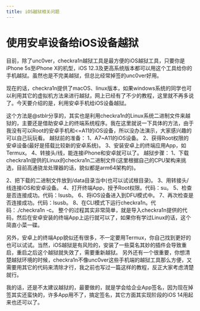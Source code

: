 ```yaml
---
title: iOS越狱相关问题
---
```




# 使用安卓设备给iOS设备越狱


目前，除了unc0ver，checkra1n越狱工具是最方便的iOS越狱工具，只要你是iPhone 5s至iPhone X的机型，iOS 12.3及更高系统版本都可以用这个工具给你的手机越狱。虽然也是不完美越狱，但总比经常掉签的unc0ver好用。

现在的话，checkra1n提供了macOS、linux版本，如果windows系统的同学也可以利用其它的虚拟机方法来进行越狱，网上已经有了不少的教程，这里就不再多说了。今天要介绍的是，利用安卓手机给iOS设备越狱。

这个方法是@stblr分享的，其实也是利用checkra1n的Linux系统二进制文件来越狱的，主要还是借助安卓上的终端系统程序。我在这里就说一下具体的方法，由于我没有可以Root的安卓手机和<=A11的iOS设备，所以没办法演示，大家感兴趣的可以自己玩玩看。
越狱前的准备：
1、A7~A11的iOS设备。
2、获得Root权限的安卓设备(最好是搭载比较新的安卓系统)。
3、安装安卓上的终端应用App，如Termux。
4、转接头/线，能连接iPhone和安卓就可以了。
越狱步骤：
1、下载checkra1n提供的Linux的checkra1n二进制文件(这里根据自己的CPU架构来挑选，目前高通骁龙处理器的话，貌似都是arm64架构的)。

2、把下载的二进制文件放到/data目录当中(也可以试试根目录)。
3、用转接头/线连接iOS和安卓设备。
4、打开终端App，授予Root权限。代码：su。
5、检查是否连接成功。代码：lsusb。
6、将iOS设备进入到DFU模式中。
7、再次检查是否连接成功。代码：lsusb。
8、在CLI模式下运行checkra1n。代码：./checkra1n -c。
整个的过程其实非常简单，就是导入checkra1n提供的代码，然后在安卓安装的终端App上运行就可以了，如果你有学过Linux的话，这个简直小菜一碟。

另外，安卓上的终端App貌似还有很多，不一定要用Termux，你自己找到更好的也可以试试。当然，iOS越狱是有风险的，安装了一些莫名其妙的插件会导致重启，重启之后这个越狱就失效了，需要重新越狱。
另外还有一个很重要，你想清楚越狱环境的时候，checkra1n不像unc0ver这些手机端的越狱工具那么方便，又需要用其它的代码来清除才行，我之前也写过一篇这样的教程，反正大家考虑清楚就行。

我的话，还是不太建议越狱的，最要做的，就是学会给企业App签名，因为现在掉签其实还蛮快的，许多App用不了，搞定签名，其它方面其实现阶段的iOS 14用起来也还可以了。
